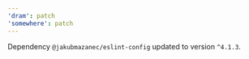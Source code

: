 ```yaml
---
'dram': patch
'somewhere': patch
---
```

Dependency `@jakubmazanec/eslint-config` updated to version `^4.1.3`.
